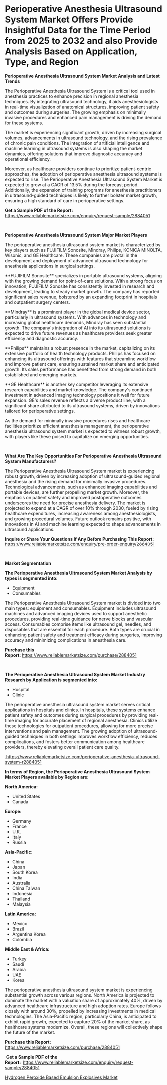<p><h1>Perioperative Anesthesia Ultrasound System Market Offers Provide Insightful Data for the Time Period from 2025 to 2032 and also Provide Analysis Based on Application, Type, and Region</h1></p><p><strong>Perioperative Anesthesia Ultrasound System Market Analysis and Latest Trends</strong></p>
<p><p>The Perioperative Anesthesia Ultrasound System is a critical tool used in anesthesia practices to enhance precision in regional anesthesia techniques. By integrating ultrasound technology, it aids anesthesiologists in real-time visualization of anatomical structures, improving patient safety and outcomes during surgeries. The growing emphasis on minimally invasive procedures and enhanced pain management is driving the demand for these systems.</p><p>The market is experiencing significant growth, driven by increasing surgical volumes, advancements in ultrasound technology, and the rising prevalence of chronic pain conditions. The integration of artificial intelligence and machine learning in ultrasound systems is also shaping the market dynamics, offering solutions that improve diagnostic accuracy and operational efficiency.</p><p>Moreover, as healthcare providers continue to prioritize patient-centric approaches, the adoption of perioperative anesthesia ultrasound systems is expected to rise. The Perioperative Anesthesia Ultrasound System Market is expected to grow at a CAGR of 13.5% during the forecast period. Additionally, the expansion of training programs for anesthesia practitioners in ultrasound-guided techniques is likely to further bolster market growth, ensuring a high standard of care in perioperative settings.</p></p>
<p><strong>Get a Sample PDF of the Report:&nbsp;</strong> <a href="https://www.reliablemarketsize.com/enquiry/request-sample/2884051?utm_campaign=3205&utm_medium=2&utm_source=Github&utm_content=ia&utm_term=13032025&utm_id=perioperative-anesthesia-ultrasound-system">https://www.reliablemarketsize.com/enquiry/request-sample/2884051</a></p>
<p>&nbsp;</p>
<p><strong>Perioperative Anesthesia Ultrasound System Major Market Players</strong></p>
<p><p>The perioperative anesthesia ultrasound system market is characterized by key players such as FUJIFILM Sonosite, Mindray, Philips, KONICA MINOLTA, Wisonic, and GE Healthcare. These companies are pivotal in the development and deployment of advanced ultrasound technology for anesthesia applications in surgical settings.</p><p>**FUJIFILM Sonosite** specializes in portable ultrasound systems, aligning with the growing demand for point-of-care solutions. With a strong focus on innovation, FUJIFILM Sonosite has consistently invested in research and development, leading to steady market growth. The company has reported significant sales revenue, bolstered by an expanding footprint in hospitals and outpatient surgery centers.</p><p>**Mindray** is a prominent player in the global medical device sector, particularly in ultrasound systems. With advances in technology and increasing global healthcare demands, Mindray has seen substantial growth. The company's integration of AI into its ultrasound solutions is expected to drive future revenues as healthcare providers seek greater efficiency and diagnostic accuracy.</p><p>**Philips** maintains a robust presence in the market, capitalizing on its extensive portfolio of health technology products. Philips has focused on enhancing its ultrasound offerings with features that streamline workflow and improve patient care, ensuring sustained market share and anticipated growth. Its sales performance has benefitted from strong demand in both established and emerging markets.</p><p>**GE Healthcare** is another key competitor leveraging its extensive research capabilities and market knowledge. The company's continued investment in advanced imaging technology positions it well for future expansion. GE's sales revenue reflects a diverse product line, with a significant share attributed to its ultrasound systems, driven by innovations tailored for perioperative settings.</p><p>As the demand for minimally invasive procedures rises and healthcare facilities prioritize efficient anesthesia management, the perioperative anesthesia ultrasound system market is expected to witness robust growth, with players like these poised to capitalize on emerging opportunities.</p></p>
<p>&nbsp;</p>
<p><strong>What Are The Key Opportunities For Perioperative Anesthesia Ultrasound System Manufacturers?</strong></p>
<p><p>The Perioperative Anesthesia Ultrasound System market is experiencing robust growth, driven by increasing adoption of ultrasound-guided regional anesthesia and the rising demand for minimally invasive procedures. Technological advancements, such as enhanced imaging capabilities and portable devices, are further propelling market growth. Moreover, the emphasis on patient safety and improved postoperative outcomes underscores the need for precise anesthesia delivery. The market is projected to expand at a CAGR of over 10% through 2030, fueled by rising healthcare expenditures, increasing awareness among anesthesiologists, and growing procedural volumes. Future outlook remains positive, with innovations in AI and machine learning expected to shape advancements in ultrasound applications.</p></p>
<p><strong>Inquire or Share Your Questions If Any Before Purchasing This Report:</strong> <a href="https://www.reliablemarketsize.com/enquiry/pre-order-enquiry/2884051?utm_campaign=3205&utm_medium=2&utm_source=Github&utm_content=ia&utm_term=13032025&utm_id=perioperative-anesthesia-ultrasound-system">https://www.reliablemarketsize.com/enquiry/pre-order-enquiry/2884051</a></p>
<p>&nbsp;</p>
<p><strong>Market Segmentation</strong></p>
<p><strong>The Perioperative Anesthesia Ultrasound System Market Analysis by types is segmented into:</strong></p>
<p><ul><li>Equipment</li><li>Consumables</li></ul></p>
<p><p>The Perioperative Anesthesia Ultrasound System market is divided into two main types: equipment and consumables. Equipment includes ultrasound machines and advanced imaging devices used to support anesthetic procedures, providing real-time guidance for nerve blocks and vascular access. Consumables comprise items like ultrasound gel, needles, and disposables that are essential for each procedure. Both types are crucial in enhancing patient safety and treatment efficacy during surgeries, improving accuracy and minimizing complications in anesthesia care.</p></p>
<p><strong>Purchase this Report:&nbsp;</strong><a href="https://www.reliablemarketsize.com/purchase/2884051?utm_campaign=3205&utm_medium=2&utm_source=Github&utm_content=ia&utm_term=13032025&utm_id=perioperative-anesthesia-ultrasound-system">https://www.reliablemarketsize.com/purchase/2884051</a></p>
<p>&nbsp;</p>
<p><strong>The Perioperative Anesthesia Ultrasound System Market Industry Research by Application is segmented into:</strong></p>
<p><ul><li>Hospital</li><li>Clinic</li></ul></p>
<p><p>The perioperative anesthesia ultrasound system market serves critical applications in hospitals and clinics. In hospitals, these systems enhance patient safety and outcomes during surgical procedures by providing real-time imaging for accurate placement of regional anesthesia. Clinics utilize these technologies for outpatient procedures, allowing for more precise interventions and pain management. The growing adoption of ultrasound-guided techniques in both settings improves workflow efficiency, reduces complications, and fosters better communication among healthcare providers, thereby elevating overall patient care quality.</p></p>
<p><a href="https://www.reliablemarketsize.com/perioperative-anesthesia-ultrasound-system-r2884051?utm_campaign=3205&utm_medium=2&utm_source=Github&utm_content=ia&utm_term=13032025&utm_id=perioperative-anesthesia-ultrasound-system">&nbsp;https://www.reliablemarketsize.com/perioperative-anesthesia-ultrasound-system-r2884051</a></p>
<p><strong>In terms of Region, the Perioperative Anesthesia Ultrasound System Market Players available by Region are:</strong></p>
<p>
    <p> <strong> North America: </strong>
        <ul>
            <li>United States</li>
            <li>Canada</li>
        </ul>
        </p> 
    <p> <strong> Europe: </strong>
        <ul>
            <li>Germany</li>
            <li>France</li>
            <li>U.K.</li>
            <li>Italy</li>
            <li>Russia</li>
        </ul>
        </p> 
    <p> <strong> Asia-Pacific: </strong>
        <ul>
            <li>China</li>
            <li>Japan</li>
            <li>South Korea</li>
            <li>India</li>
            <li>Australia</li>
            <li>China Taiwan</li>
            <li>Indonesia</li>
            <li>Thailand</li>
            <li>Malaysia</li>
        </ul>
        </p> 
    <p> <strong> Latin America: </strong>
        <ul>
            <li>Mexico</li>
            <li>Brazil</li>
            <li>Argentina Korea</li>
            <li>Colombia</li>
        </ul>
        </p> 
    <p> <strong> Middle East & Africa: </strong>
        <ul>
            <li>Turkey</li>
            <li>Saudi</li>
            <li>Arabia</li>
            <li>UAE</li>
            <li>Korea</li>
        </ul>
    </p>
    </p>
<p><p>The perioperative anesthesia ultrasound system market is experiencing substantial growth across various regions. North America is projected to dominate the market with a valuation share of approximately 40%, driven by advanced healthcare infrastructure and high adoption rates. Europe follows closely with around 30%, propelled by increasing investments in medical technologies. The Asia-Pacific region, particularly China, is anticipated to exhibit rapid growth, expected to capture 20% of the market share, as healthcare systems modernize. Overall, these regions will collectively shape the future of the market.</p></p>
<p><strong>Purchase this Report: </strong><a href="https://www.reliablemarketsize.com/purchase/2884051?utm_campaign=3205&utm_medium=2&utm_source=Github&utm_content=ia&utm_term=13032025&utm_id=perioperative-anesthesia-ultrasound-system">https://www.reliablemarketsize.com/purchase/2884051</a></p>
<p>&nbsp;<strong>Get a Sample PDF of the Report:&nbsp;&nbsp;</strong><a href="https://www.reliablemarketsize.com/enquiry/request-sample/2884051?utm_campaign=3205&utm_medium=2&utm_source=Github&utm_content=ia&utm_term=13032025&utm_id=perioperative-anesthesia-ultrasound-system">https://www.reliablemarketsize.com/enquiry/request-sample/2884051</a></p>
<p><strong></strong></p>
<p><p><a href="https://github.com/elodielamto06/Market-Research-Report-List-1/blob/main/hydrogen-peroxide-based-emulsion-explosives-market.md?utm_campaign=3205&utm_medium=2&utm_source=Github&utm_content=ia&utm_term=13032025&utm_id=perioperative-anesthesia-ultrasound-system">Hydrogen Peroxide Based Emulsion Explosives Market</a></p></p>